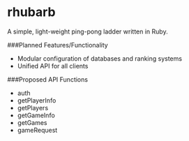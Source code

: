 rhubarb
=======

A simple, light-weight ping-pong ladder written in Ruby.

###Planned Features/Functionality

* Modular configuration of databases and ranking systems
* Unified API for all clients

###Proposed API Functions

* auth
* getPlayerInfo
* getPlayers
* getGameInfo
* getGames
* gameRequest
